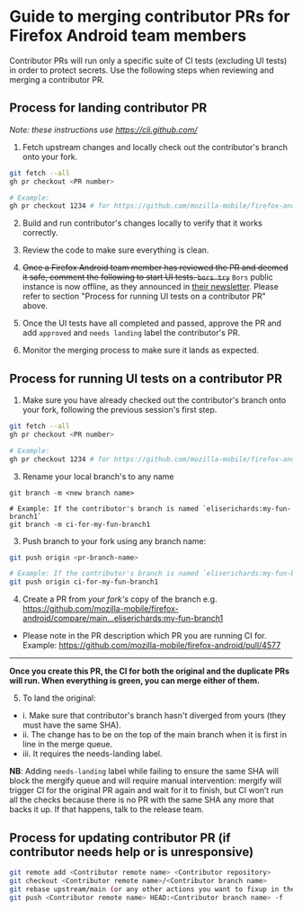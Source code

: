 # Guide to merging contributor PRs for Firefox Android team members

Contributor PRs will run only a specific suite of CI tests (excluding UI tests) in order to protect secrets. Use the following steps when reviewing and merging a contributor PR.

## Process for landing contributor PR
_Note: these instructions use https://cli.github.com/_

1. Fetch upstream changes and locally check out the contributor's branch onto your fork.
```sh
git fetch --all
gh pr checkout <PR number>

# Example:
gh pr checkout 1234 # for https://github.com/mozilla-mobile/firefox-android/pull/1234
```
2. Build and run contributor's changes locally to verify that it works correctly.

3. Review the code to make sure everything is clean.

4. ~~Once a Firefox Android team member has reviewed the PR and deemed it safe, comment the following to start UI tests.
   ```bors try```~~
   `Bors` public instance is now offline, as they announced in [their newsletter](https://bugzilla.mozilla.org/show_bug.cgi?id=1850420). Please refer to section "Process for running UI tests on a contributor PR" above.


5. Once the UI tests have all completed and passed, approve the PR and add `approved` and `needs landing` label the contributor's PR.

6. Monitor the merging process to make sure it lands as expected.

## Process for running UI tests on a contributor PR

1. Make sure you have already checked out the contributor's branch onto your fork, following the previous session's first step.
```sh
git fetch --all
gh pr checkout <PR number>

# Example:
gh pr checkout 1234 # for https://github.com/mozilla-mobile/firefox-android/pull/1234
```

3. Rename your local branch's to any name
```
git branch -m <new branch name>

# Example: If the contributor's branch is named `eliserichards:my-fun-branch1`
git branch -m ci-for-my-fun-branch1
```

3. Push branch to your fork using any branch name:
```sh
git push origin <pr-branch-name>

# Example: If the contributor's branch is named `eliserichards:my-fun-branch1`
git push origin ci-for-my-fun-branch1
```

4. Create a PR from _your fork's_ copy of the branch e.g. https://github.com/mozilla-mobile/firefox-android/compare/main...eliserichards:my-fun-branch1

* Please note in the PR description which PR you are running CI for. Example: https://github.com/mozilla-mobile/firefox-android/pull/4577

***

**Once you create this PR, the CI for both the original and the duplicate PRs will run. When everything is green, you can merge either of them.**

5. To land the original:
* i. Make sure that contributor's branch hasn't diverged from yours (they must have the same SHA).
* ii. The change has to be on the top of the main branch when it is first in line in the merge queue.
* iii. It requires the needs-landing label.

**NB**: Adding `needs-landing` label while failing to ensure the same SHA will block the mergify queue and will require manual intervention: mergify will trigger CI for the original PR again and wait for it to finish, but CI won’t run all the checks because there is no PR with the same SHA any more that backs it up. If that happens, talk to the release team.


## Process for updating contributor PR (if contributor needs help or is unresponsive)

```sh
git remote add <Contributor remote name> <Contributor repository>
git checkout <Contributor remote name>/<Contributor branch name>
git rebase upstream/main (or any other actions you want to fixup in their PR)
git push <Contributor remote name> HEAD:<Contributor branch name> -f
```
